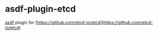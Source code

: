 # asdf-plugin-etcd

[asdf](https://github.com/asdf-vm/asdf) plugin for [https://github.com/etcd-io/etcd](https://github.com/etcd-io/etcd)
